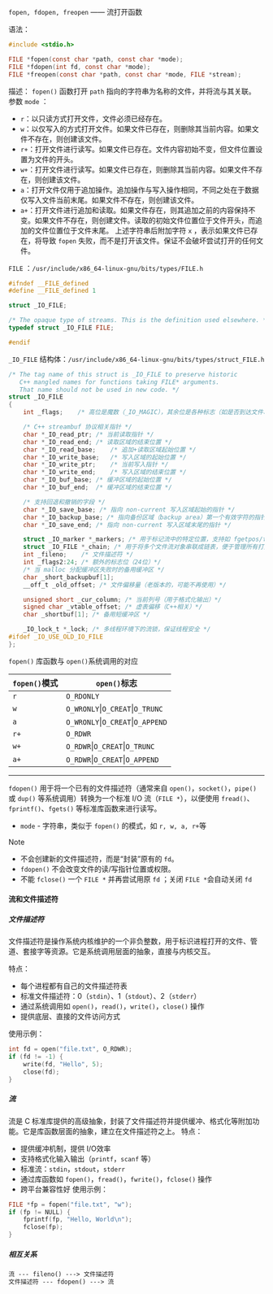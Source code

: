 `fopen, fdopen, freopen` —— 流打开函数

语法：
```c
#include <stdio.h>

FILE *fopen(const char *path, const char *mode);
FILE *fdopen(int fd, const char *mode);
FILE *freopen(const char *path, const char *mode, FILE *stream);
```

描述：
`fopen()` 函数打开 `path` 指向的字符串为名称的文件，并将流与其关联。
参数 `mode` ：
- `r`：以只读方式打开文件，文件必须已经存在。
- `w`：以仅写入的方式打开文件。如果文件已存在，则删除其当前内容。如果文件不存在，则创建该文件。
- `r+`：打开文件进行读写。如果文件已存在。文件内容初始不变，但文件位置设置为文件的开头。
- `w+`：打开文件进行读写。如果文件已存在，则删除其当前内容。如果文件不存在，则创建该文件。
- `a`：打开文件仅用于追加操作。追加操作与写入操作相同，不同之处在于数据仅写入文件当前末尾。如果文件不存在，则创建该文件。
- `a+`：打开文件进行追加和读取。如果文件存在，则其追加之前的内容保持不变。如果文件不存在，则创建文件。读取的初始文件位置位于文件开头，而追加的文件位置位于文件末尾。
上述字符串后附加字符 `x` ，表示如果文件已存在，将导致 `fopen` 失败，而不是打开该文件。保证不会破坏尝试打开的任何文件。


`FILE` ：`/usr/include/x86_64-linux-gnu/bits/types/FILE.h`
```C
#ifndef __FILE_defined
#define __FILE_defined 1

struct _IO_FILE;

/* The opaque type of streams. This is the definition used elsewhere. */
typedef struct _IO_FILE FILE;

#endif
```

`_IO_FILE` 结构体：`/usr/include/x86_64-linux-gnu/bits/types/struct_FILE.h`
```c
/* The tag name of this struct is _IO_FILE to preserve historic
   C++ mangled names for functions taking FILE* arguments.
   That name should not be used in new code. */
struct _IO_FILE
{
	int _flags;    /* 高位是魔数（_IO_MAGIC），其余位是各种标志（如是否到达文件、是否出错等） */

    /* C++ streambuf 协议相关指针 */
    char *_IO_read_ptr; /* 当前读取指针 */
    char *_IO_read_end; /* 读取区域的结束位置 */
    char *_IO_read_base;    /* 追加+读取区域起始位置 */
    char *_IO_write_base;   /* 写入区域的起始位置 */
    char *_IO_write_ptr;    /* 当前写入指针 */
    char *_IO_write_end;    /* 写入区域的结束位置 */
    char *_IO_buf_base; /* 缓冲区域的起始位置 */
    char *_IO_buf_end;  /* 缓冲区域的结束位置 */

    /* 支持回退和撤销的字段 */
    char *_IO_save_base; /* 指向 non-current 写入区域起始的指针 */
    char *_IO_backup_base; /* 指向备份区域（backup area）第一个有效字符的指针 */
    char *_IO_save_end; /* 指向 non-current 写入区域末尾的指针 */

    struct _IO_marker *_markers; /* 用于标记流中的特定位置，支持如 fgetpos/fsetpos 之类的操作 */
    struct _IO_FILE *_chain; /* 用于将多个文件流对象串联成链表，便于管理所有打开的流 */
    int _fileno;    /* 文件描述符 */
    int _flags2:24; /* 额外的标志位（24位）*/
    /* 当 malloc 分配缓冲区失败时的备用缓冲区 */
    char _short_backupbuf[1];
    __off_t _old_offset; /* 文件偏移量（老版本的，可能不再使用）*/

	unsigned short _cur_column; /* 当前列号（用于格式化输出）*/
	signed char _vtable_offset; /* 虚表偏移（C++相关）*/
	char _shortbuf[1]; /* 备用短缓冲区 */

	_IO_lock_t *_lock; /* 多线程环境下的流锁，保证线程安全 */
#ifdef _IO_USE_OLD_IO_FILE
};
```

`fopen()` 库函数与 `open()`系统调用的对应

| `fopen()`模式 | `open()`标志                        |
| ----------- | --------------------------------- |
| `r`         | `O_RDONLY`                        |
| `w`         | `O_WRONLY`\|`O_CREAT`\|`O_TRUNC`  |
| `a`         | `O_WRONLY`\|`O_CREAT`\|`O_APPEND` |
| `r+`        | `O_RDWR`                          |
| `w+`        | `O_RDWR`\|`O_CREAT`\|`O_TRUNC`    |
| `a+`        | `O_RDWR`\|`O_CREAT`\|`O_APPEND`   |

---
`fdopen()` 用于将一个已有的文件描述符（通常来自 `open()`，`socket()`，`pipe()` 或 `dup()` 等系统调用）转换为一个标准 I/O 流（`FILE *`），以便使用 `fread()`、`fprintf()`、`fgets()` 等标准库函数来进行读写。
- `mode` - 字符串，类似于 `fopen()` 的模式，如 `r, w, a, r+`等

>[!NOTE]
>- 不会创建新的文件描述符，而是“封装”原有的 `fd`。
>- `fdopen()` 不会改变文件的读/写指针位置或权限。
>- 不能 `fclose()` 一个 `FILE *` 并再尝试用原 `fd` ；关闭 `FILE *`会自动关闭 `fd` 


#### 流和文件描述符
##### 文件描述符
文件描述符是操作系统内核维护的一个非负整数，用于标识进程打开的文件、管道、套接字等资源。它是系统调用层面的抽象，直接与内核交互。

特点：
- 每个进程都有自己的文件描述符表
- 标准文件描述符：0（`stdin`）、1（`stdout`）、2（`stderr`）
- 通过系统调用如 `open()`，`read()`，`write()`，`close()` 操作
- 提供底层、直接的文件访问方式

使用示例：
```c
int fd = open("file.txt", O_RDWR);
if (fd != -1) {
	write(fd, "Hello", 5);
	close(fd);
}
```

##### 流
流是 C 标准库提供的高级抽象，封装了文件描述符并提供缓冲、格式化等附加功能。它是库函数层面的抽象，建立在文件描述符之上。
特点：
- 提供缓冲机制，提供 I/O效率
- 支持格式化输入输出（`printf`，`scanf` 等）
- 标准流：`stdin`，`stdout`，`stderr`
- 通过库函数如 `fopen()`，`fread()`，`fwrite()`，`fclose()` 操作
- 跨平台兼容性好
使用示例：
```c
FILE *fp = fopen("file.txt", "w");
if (fp != NULL) {
	fprintf(fp, "Hello, World\n");
	fclose(fp);
}
```

##### 相互关系
```txt
流 --- fileno() ---> 文件描述符
文件描述符 --- fdopen() ---> 流
```





